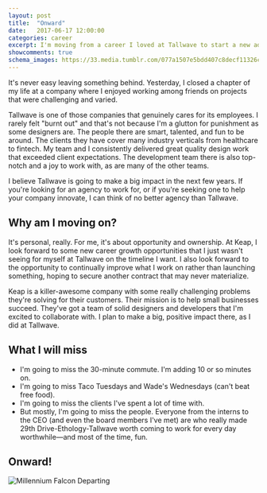 ```yaml
---
layout: post
title:  "Onward"
date:   2017-06-17 12:00:00
categories: career
excerpt: I'm moving from a career I loved at Tallwave to start a new adventure at Keap
showcomments: true
schema_images: https://33.media.tumblr.com/077a1507e5bdd407c8decf11326c818f/tumblr_nmt01ogheD1u6l9wmo1_r2_500.gif
---
```


It's never easy leaving something behind. Yesterday, I closed a chapter of my life at a company where I enjoyed working among friends on projects that were challenging and varied.

Tallwave is one of those companies that genuinely cares for its employees. I rarely felt "burnt out" and that's not because I'm a glutton for punishment as some designers are. The people there are smart, talented, and fun to be around. The clients they have cover many industry verticals from healthcare to fintech. My team and I consistently delivered great quality design work that exceeded client expectations. The development team there is also top-notch and a joy to work with, as are many of the other teams.

I believe Tallwave is going to make a big impact in the next few years. If you're looking for an agency to work for, or if you're seeking one to help your company innovate, I can think of no better agency than Tallwave.

## Why am I moving on?

It's personal, really. For me, it's about opportunity and ownership. At Keap, I look forward to some new career growth opportunities that I just wasn't seeing for myself at Tallwave on the timeline I want. I also look forward to the opportunity to continually improve what I work on rather than launching something, hoping to secure another contract that may never materialize.

Keap is a killer-awesome company with some really challenging problems they're solving for their customers. Their mission is to help small businesses succeed. They've got a team of solid designers and developers that I'm excited to collaborate with. I plan to make a big, positive impact there, as I did at Tallwave.

## What I will miss

- I'm going to miss the 30-minute commute. I'm adding 10 or so minutes on.
- I'm going to miss Taco Tuesdays and Wade's Wednesdays (can't beat free food).
- I'm going to miss the clients I've spent a lot of time with.
- But mostly, I'm going to miss the people. Everyone from the interns to the CEO (and even the board members I've met) are who really made 29th Drive-Ethology-Tallwave worth coming to work for every day worthwhile&mdash;and most of the time, fun.

## Onward!

![Millennium Falcon Departing](https://33.media.tumblr.com/077a1507e5bdd407c8decf11326c818f/tumblr_nmt01ogheD1u6l9wmo1_r2_500.gif)
